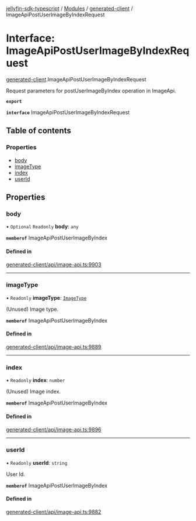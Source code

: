 [jellyfin-sdk-typescript](../README.md) / [Modules](../modules.md) / [generated-client](../modules/generated_client.md) / ImageApiPostUserImageByIndexRequest

# Interface: ImageApiPostUserImageByIndexRequest

[generated-client](../modules/generated_client.md).ImageApiPostUserImageByIndexRequest

Request parameters for postUserImageByIndex operation in ImageApi.

**`export`**

**`interface`** ImageApiPostUserImageByIndexRequest

## Table of contents

### Properties

- [body](generated_client.ImageApiPostUserImageByIndexRequest.md#body)
- [imageType](generated_client.ImageApiPostUserImageByIndexRequest.md#imagetype)
- [index](generated_client.ImageApiPostUserImageByIndexRequest.md#index)
- [userId](generated_client.ImageApiPostUserImageByIndexRequest.md#userid)

## Properties

### body

• `Optional` `Readonly` **body**: `any`

**`memberof`** ImageApiPostUserImageByIndex

#### Defined in

[generated-client/api/image-api.ts:9903](https://github.com/thornbill/jellyfin-sdk-typescript/blob/e430881/src/generated-client/api/image-api.ts#L9903)

___

### imageType

• `Readonly` **imageType**: [`ImageType`](../enums/generated_client.ImageType.md)

(Unused) Image type.

**`memberof`** ImageApiPostUserImageByIndex

#### Defined in

[generated-client/api/image-api.ts:9889](https://github.com/thornbill/jellyfin-sdk-typescript/blob/e430881/src/generated-client/api/image-api.ts#L9889)

___

### index

• `Readonly` **index**: `number`

(Unused) Image index.

**`memberof`** ImageApiPostUserImageByIndex

#### Defined in

[generated-client/api/image-api.ts:9896](https://github.com/thornbill/jellyfin-sdk-typescript/blob/e430881/src/generated-client/api/image-api.ts#L9896)

___

### userId

• `Readonly` **userId**: `string`

User Id.

**`memberof`** ImageApiPostUserImageByIndex

#### Defined in

[generated-client/api/image-api.ts:9882](https://github.com/thornbill/jellyfin-sdk-typescript/blob/e430881/src/generated-client/api/image-api.ts#L9882)
